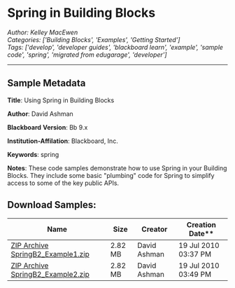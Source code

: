 # Spring in Building Blocks
*Author: Kelley MacEwen*  
*Categories: ['Building Blocks', 'Examples', 'Getting Started']*  
*Tags: ['develop', 'developer guides', 'blackboard learn', 'example', 'sample code', 'spring', 'migrated from edugarage', 'developer']*  
<hr />

## Sample Metadata

**Title**: Using Spring in Building Blocks

**Author**: David Ashman

**Blackboard** **Version**: Bb 9.x

**Institution-Affilation**: Blackboard, Inc.

**Keywords**: spring

**Notes**: These code samples demonstrate how to use Spring in your Building Blocks. They include some basic "plumbing" code for Spring to simplify access to some of the key public APIs.

## Download Samples:

Name | Size | Creator | Creation Date**
---|---|---|---
[ZIP Archive SpringB2_Example1.zip](/attachments/SpringB2_Example1.zip) | 2.82 MB | David Ashman | 19 Jul 2010 03:37 PM
[ZIP Archive SpringB2_Example2.zip](/attachments/SpringB2_Example2.zip) | 2.82 MB | David Ashman | 19 Jul 2010 03:49 PM

